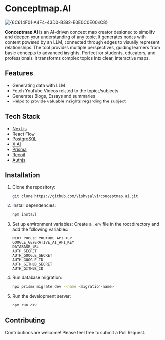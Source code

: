 # **Conceptmap.AI**

![{6C614F01-A4F4-43D0-B382-E0E0C0E004C8}](https://github.com/user-attachments/assets/faea3681-534e-4a6a-be01-ac1db8c28930)

**Conceptmap.AI** is an AI-driven concept map creator designed to simplify and deepen your understanding of any topic. It generates nodes with content powered by an LLM, connected through edges to visually represent relationships. The tool provides multiple perspectives, guiding learners from basic concepts to advanced insights. Perfect for students, educators, and professionals, it transforms complex topics into clear, interactive maps.

## Features

* Generating data with LLM
* Fetch YouTube Videos related to the topics/subjects
* Generates Blogs, Essays and summaries
* Helps to provide valuable insights regarding the subject

## Tech Stack

* [Next.js](https://nextjs.org)
* [React Flow](https://reactflow.dev/)
* [PostgreSQL](https://postgres.org)
* [X AI](https://console.x.ai/)
* [Prisma](https://www.prisma.io/)
* [Recoil](https://recoiljs.org)
* [Authjs](https://authjs.dev/)

## Installation

1. Clone the repository:
   ```bash
   git clone https://github.com/Vishvsalvi/conceptmap.ai.git
   ```

2. Install dependencies:
   ```bash
   npm install
   ```

3. Set up environment variables:
   Create a `.env` file in the root directory and add the following variables:
   ```env
   NEXT_PUBLIC_YOUTUBE_API_KEY
   GOOGLE_GENERATIVE_AI_API_KEY
   DATABASE_URL
   AUTH_SECRET
   AUTH_GOOGLE_SECRET
   AUTH_GOOGLE_ID
   AUTH_GITHUB_SECRET
   AUTH_GITHUB_ID
   ```

4. Run database migration:
   ```bash
   npx prisma migrate dev --name <migration-name>
   ```

5. Run the development server:
   ```bash
   npm run dev
   ```

## Contributing

Contributions are welcome! Please feel free to submit a Pull Request.
